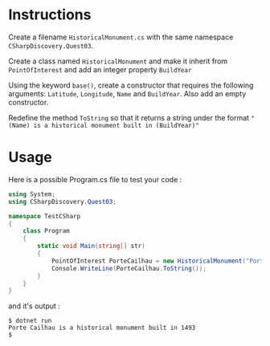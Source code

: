# Instructions

Create a filename `HistoricalMonument.cs` with the same namespace `CSharpDiscovery.Quest03`.

Create a class named `HistoricalMonument` and make it inherit from `PointOfInterest` and add an integer property `BuildYear`

Using the keyword `base()`, create a constructor that requires the following arguments: `Latitude`, `Longitude`, `Name` and `BuildYear`. Also add an empty constructor.

Redefine the method `ToString` so that it returns a string under the format `"(Name) is a historical monument built in (BuildYear)"`

# Usage

Here is a possible Program.cs file to test your code :

```c#
using System;
using CSharpDiscovery.Quest03;

namespace TestCSharp
{
    class Program
    {
        static void Main(string[] str)
        {
            PointOfInterest PorteCailhau = new HistoricalMonument("Porte Cailhau", 44.838336, -0.569446, 1493);
            Console.WriteLine(PorteCailhau.ToString());
        }
    }
}
```

and it's output :

```
$ dotnet run
Porte Cailhau is a historical monument built in 1493
$
```
